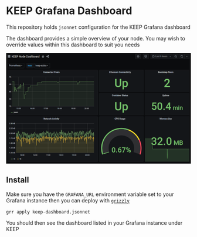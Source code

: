 KEEP Grafana Dashboard
======================

This repository holds `jsonnet` configuration for the KEEP Grafana dashboard

The dashboard provides a simple overview of your node. You may wish to override values within this dashboard to suit you needs

![Dashboard](docs/keep-dashboard.png)

## Install

Make sure you have the `GRAFANA_URL` environment variable set to your Grafana instance then you can deploy with [`grizzly`](https://github.com/grafana/grizzly)

```
grr apply keep-dashboard.jsonnet
```

You should then see the dashboard listed in your Grafana instance under KEEP